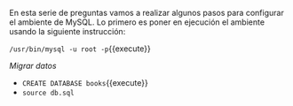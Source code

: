 En esta serie de preguntas vamos a realizar algunos pasos para configurar el ambiente de MySQL. Lo primero es poner en ejecución el ambiente usando la siguiente instrucción:

`/usr/bin/mysql -u root -p`{{execute}}

*Migrar datos*
- `CREATE DATABASE books`{{execute}}
- `source db.sql`

